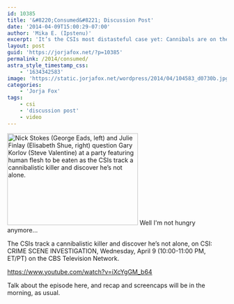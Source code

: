 ```yaml
---
id: 10385
title: '&#8220;Consumed&#8221; Discussion Post'
date: '2014-04-09T15:00:29-07:00'
author: 'Mika E. (Ipstenu)'
excerpt: 'It’s the CSIs most distasteful case yet: Cannibals are on the loose!'
layout: post
guid: 'https://jorjafox.net/?p=10385'
permalink: /2014/consumed/
astra_style_timestamp_css:
    - '1634342583'
image: 'https://static.jorjafox.net/wordpress/2014/04/104583_d0730b.jpg'
categories:
    - 'Jorja Fox'
tags:
    - csi
    - 'discussion post'
    - video
---
```


<img class="size-medium wp-image-10386 alignright" alt="Nick Stokes (George Eads, left) and Julie Finlay (Elisabeth Shue, right) question Gary Korlov (Steve Valentine) at a party featuring human flesh to be eaten as the CSIs track a cannibalistic killer and discover he’s not alone." src="//static.jorjafox.net/wordpress/2014/04/104583_d0730b-300x211.jpg" width="300" height="211" /> Well I'm not hungry anymore...

The CSIs track a cannibalistic killer and discover he’s not alone, on CSI: CRIME SCENE INVESTIGATION, Wednesday, April 9 (10:00-11:00 PM, ET/PT) on the CBS Television Network.

https://www.youtube.com/watch?v=iXcYgGM_b64

Talk about the episode here, and recap and screencaps will be in the morning, as usual.